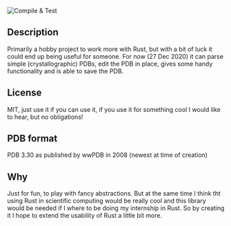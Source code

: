 ![Compile & Test](https://github.com/nonnominandus/rust-pdb/workflows/Rust/badge.svg)

## Description
Primarily a hobby project to work more with Rust, but with a bit of luck it could end up being useful for someone. For now (27 Dec 2020) it can parse simple (crystallographic) PDBs, edit the PDB in place, gives some handy functionality and is able to save the PDB.

## License
MIT, just use it if you can use it, if you use it for something cool I would like to hear, but no obligations!

## PDB format
PDB 3.30 as published by wwPDB in 2008 (newest at time of creation)

## Why
Just for fun, to play with fancy abstractions. But at the same time I think tht using Rust in scientific computing would be really cool and this library would be needed if I where to be doing my internship in Rust. So by creating it I hope to extend the usability of Rust a little bit more.
